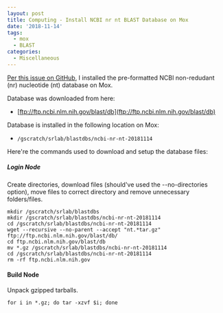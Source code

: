 ```yaml
---
layout: post
title: Computing - Install NCBI nr nt BLAST Database on Mox
date: '2018-11-14'
tags:
  - mox
  - BLAST
categories:
  - Miscellaneous
---
```

[Per this issue on GitHub](httpss://github.com/RobertsLab/resources/issues/485), I installed the pre-formatted NCBI non-redudant (nr) nucleotide (nt) database on Mox.

Database was downloaded from here:

- [ftp://ftp.ncbi.nlm.nih.gov/blast/db](ftp://ftp.ncbi.nlm.nih.gov/blast/db)

Database is installed in the following location on Mox:

- ```/gscratch/srlab/blastdbs/ncbi-nr-nt-20181114```

Here're the commands used to download and setup the database files:

##### Login Node

Create directories, download files (should've used the --no-directories option), move files to correct directory and remove unnecessary folders/files.
```
mkdir /gscratch/srlab/blastdbs
mkdir /gscratch/srlab/blastdbs/ncbi-nr-nt-20181114
cd /gscratch/srlab/blastdbs/ncbi-nr-nt-20181114
wget --recursive --no-parent --accept "nt.*tar.gz" ftp://ftp.ncbi.nlm.nih.gov/blast/db/
cd ftp.ncbi.nlm.nih.gov/blast/db
mv *.gz /gscratch/srlab/blastdbs/ncbi-nr-nt-20181114
cd /gscratch/srlab/blastdbs/ncbi-nr-nt-20181114
rm -rf ftp.ncbi.nlm.nih.gov
```

#### Build Node

Unpack gzipped tarballs.
```
for i in *.gz; do tar -xzvf $i; done
```
